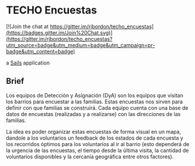 # TECHO Encuestas

[![Join the chat at https://gitter.im/rjbordon/techo_encuestas](https://badges.gitter.im/Join%20Chat.svg)](https://gitter.im/rjbordon/techo_encuestas?utm_source=badge&utm_medium=badge&utm_campaign=pr-badge&utm_content=badge)

a [Sails](http://sailsjs.org) application

## Brief
Los equipos de Detección y Asignación (DyA) son los equipos que visitan los barrios para encuestar a las familias. Estas encuestas nos sirven para definir con que familias se construirá. Cada equipo cuenta con una base de datos de encuestas (realizadas y a realizarse) con las direcciones de las familias.

La idea es poder organizar estas encuestas de forma visual en un mapa, dandole a los voluntarios un feedback de los estados de cada encuesta y los recorridos óptimos para los voluntarios al ir al barrio (esto dependerá de la urgencia de las encuestas, el tiempo desde la última visita, la cantidad de voluntarios disponibles y la cercanía geográfica entre otros factores).
